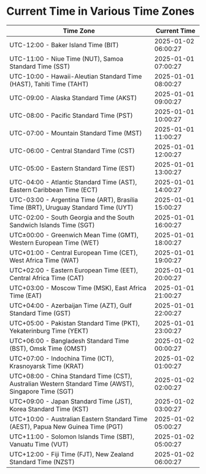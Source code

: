 # Current Time in Various Time Zones

| Time Zone | Current Time |
|-----------|--------------|
| UTC-12:00 - Baker Island Time (BIT) | 2025-01-02 06:00:27 |
| UTC-11:00 - Niue Time (NUT), Samoa Standard Time (SST) | 2025-01-01 07:00:27 |
| UTC-10:00 - Hawaii-Aleutian Standard Time (HAST), Tahiti Time (TAHT) | 2025-01-01 08:00:27 |
| UTC-09:00 - Alaska Standard Time (AKST) | 2025-01-01 09:00:27 |
| UTC-08:00 - Pacific Standard Time (PST) | 2025-01-01 10:00:27 |
| UTC-07:00 - Mountain Standard Time (MST) | 2025-01-01 11:00:27 |
| UTC-06:00 - Central Standard Time (CST) | 2025-01-01 12:00:27 |
| UTC-05:00 - Eastern Standard Time (EST) | 2025-01-01 13:00:27 |
| UTC-04:00 - Atlantic Standard Time (AST), Eastern Caribbean Time (ECT) | 2025-01-01 14:00:27 |
| UTC-03:00 - Argentina Time (ART), Brasília Time (BRT), Uruguay Standard Time (UYT) | 2025-01-01 15:00:27 |
| UTC-02:00 - South Georgia and the South Sandwich Islands Time (SGT) | 2025-01-01 16:00:27 |
| UTC±00:00 - Greenwich Mean Time (GMT), Western European Time (WET) | 2025-01-01 18:00:27 |
| UTC+01:00 - Central European Time (CET), West Africa Time (WAT) | 2025-01-01 19:00:27 |
| UTC+02:00 - Eastern European Time (EET), Central Africa Time (CAT) | 2025-01-01 20:00:27 |
| UTC+03:00 - Moscow Time (MSK), East Africa Time (EAT) | 2025-01-01 21:00:27 |
| UTC+04:00 - Azerbaijan Time (AZT), Gulf Standard Time (GST) | 2025-01-01 22:00:27 |
| UTC+05:00 - Pakistan Standard Time (PKT), Yekaterinburg Time (YEKT) | 2025-01-01 23:00:27 |
| UTC+06:00 - Bangladesh Standard Time (BST), Omsk Time (OMST) | 2025-01-02 00:00:27 |
| UTC+07:00 - Indochina Time (ICT), Krasnoyarsk Time (KRAT) | 2025-01-02 01:00:27 |
| UTC+08:00 - China Standard Time (CST), Australian Western Standard Time (AWST), Singapore Time (SGT) | 2025-01-02 02:00:27 |
| UTC+09:00 - Japan Standard Time (JST), Korea Standard Time (KST) | 2025-01-02 03:00:27 |
| UTC+10:00 - Australian Eastern Standard Time (AEST), Papua New Guinea Time (PGT) | 2025-01-02 05:00:27 |
| UTC+11:00 - Solomon Islands Time (SBT), Vanuatu Time (VUT) | 2025-01-02 05:00:27 |
| UTC+12:00 - Fiji Time (FJT), New Zealand Standard Time (NZST) | 2025-01-02 06:00:27 |
